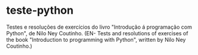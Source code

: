 # teste-python
Testes e resoluções de exercícios do livro "Introdução á programação com Python", de Nilo Ney Coutinho.
(EN- Tests and resolutions of exercises of the book "Introduction to programming with Python", written by Nilo Ney Coutinho.)
